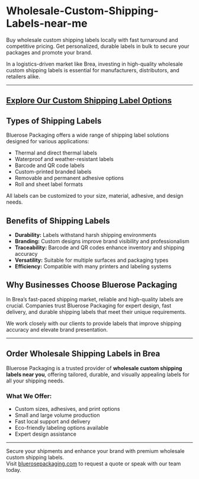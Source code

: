 # Wholesale-Custom-Shipping-Labels-near-me

Buy wholesale custom shipping labels locally with fast turnaround and competitive pricing. Get personalized, durable labels in bulk to secure your packages and promote your brand. 


In a logistics-driven market like Brea, investing in high-quality wholesale custom shipping labels is essential for manufacturers, distributors, and retailers alike.

---
[Explore Our Custom Shipping Label Options](https://www.bluerosepackaging.com/product-category/custom-products/shipping-labels/)
---

## Types of Shipping Labels

Bluerose Packaging offers a wide range of shipping label solutions designed for various applications:

- Thermal and direct thermal labels  
- Waterproof and weather-resistant labels  
- Barcode and QR code labels  
- Custom-printed branded labels  
- Removable and permanent adhesive options  
- Roll and sheet label formats  

All labels can be customized to your size, material, adhesive, and design needs.

## Benefits of Shipping Labels

- **Durability:** Labels withstand harsh shipping environments  
- **Branding:** Custom designs improve brand visibility and professionalism  
- **Traceability:** Barcode and QR codes enhance inventory and shipping accuracy  
- **Versatility:** Suitable for multiple surfaces and packaging types  
- **Efficiency:** Compatible with many printers and labeling systems  

## Why Businesses Choose Bluerose Packaging

In Brea’s fast-paced shipping market, reliable and high-quality labels are crucial. Companies trust Bluerose Packaging for expert design, fast delivery, and durable shipping labels that meet their unique requirements.

We work closely with our clients to provide labels that improve shipping accuracy and elevate brand presentation.

---

## Order Wholesale Shipping Labels in Brea

Bluerose Packaging is a trusted provider of **wholesale custom shipping labels near you**, offering tailored, durable, and visually appealing labels for all your shipping needs.

### What We Offer:

- Custom sizes, adhesives, and print options  
- Small and large volume production  
- Fast local support and delivery  
- Eco-friendly labeling options available  
- Expert design assistance  

---

Secure your shipments and enhance your brand with premium wholesale custom shipping labels.  
Visit [bluerosepackaging.com](https://www.bluerosepackaging.com) to request a quote or speak with our team today.


